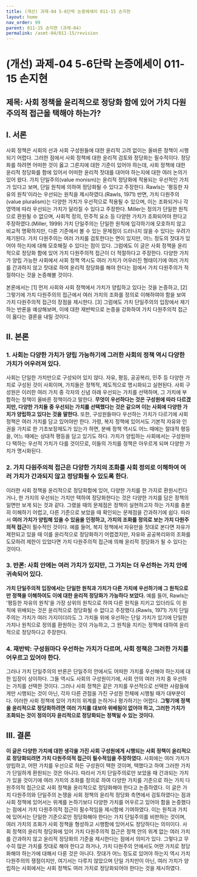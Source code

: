 ```yaml
---
title: (개선) 과제-04 5-6단락 논증에세이 011-15 손지현
layout: home
nav_order: 99
parent: 011-15 손지현 (과제-04)
permalink: /asmt-04/011-15/revision
---
```


# (개선) 과제-04 5-6단락 논증에세이 011-15 손지현 

## 제목: 사회 정책을 윤리적으로 정당화 함에 있어 가치 다원주의적 접근을 택해야 하는가?

## I. 서론

사회 정책은 사회의 선과 사회 구성원들에 대한 윤리적 고려 없이는 올바른 정책이 시행되기 어렵다. 그러한 점에서 사회 정책에 대한 윤리적 검토와 정당화는 필수적이다. 정당화를 하려면 어떠한 것이 옳고 그른지에 대한 기준이 있어야 하는데, 사회 정책에 대한 윤리적 정당화를 함에 있어서 어떠한 윤리적 잣대를 대어야 하는지에 대한 여러 논의가 있어 왔다. 가치 단일주의(value monism)는 윤리적 정당화에 적용되는 우선적인 가치가 있다고 보며, 단일 원칙에 의하여 정당화될 수 있다고 주장한다. Rawls는 '평등한 자유의 원칙'이라는 우선되는 원칙을 제시하였다.(Rawls, 1971) 반면, 가치 다원주의(value pluralism)는 다양한 가치가 우선적으로 적용될 수 있으며, 이는 조화되거나 각 영역에 따라 우선되는 가치가 달라질 수 있다고 주장한다. Miller는 정의가 단일한 원칙으로 환원될 수 없으며, 사회적 정의, 민주적 요소 등 다양한 가치가 조화되어야 한다고 주장하였다.(Miller, 1999) 가치 단일주의는 단일한 원칙에 입각하기에 모호하지 않고 비교적 명확하지만, 다른 기준에서 볼 수 있는 문제점이 드러나지 않을 수 있다는 우려가 제기된다. 가치 다원주의는 여러 가치를 검토한다는 면이 있지만, 어느 정도의 잣대가 있어야 하는지에 대해 모호해질 수 있다는 점이 있다. 그럼에도 이 글은 사회 정책을 윤리적으로 정당화 함에 있어 가치 다원주의적 접근이 더 적절하다고 주장한다. 다양한 가치가 양립 가능한 사회에서 사회 정책 역시도 여러 가치가 어우러진 형태이기에 여러 가치를 간과하지 않고 잣대로 하여 윤리적 정당화를 해야 한다는 점에서 가치 다원주의가 적절하다는 것을 논증해볼 것이다.

본론에서는 [1] 먼저 사회와 사회 정책에서 가치가 양립하고 있다는 것을 논증하고, [2] 그렇기에 가치 다원주의의 접근에서 여러 가치의 조화를 정의로 이해하여야 함을 보여 가치 다원주의적 접근의 장점을 제시한다. [3] 그럼에도 가치 단일주의의 입장에서 제기하는 반론을 예상해보며, 이에 대한 재반박으로 논증을 강화하여 가치 다원주의적 접근이 옳다는 결론을 내릴 것이다.

## II. 본론

### 1. 사회는 다양한 가치가 양립 가능하기에 그러한 사회의 정책 역시 다양한 가치가 어우러져 있다.

사회는 단일한 가치만으로 구성되어 있지 않다. 자유, 평등, 공공복리, 민주 등 다양한 가치로 구성된 것이 사회이며, 가치들은 정책적, 제도적으로 명시화되고 실현된다. 사회 구성원은 이러한 여러 가치 중 각자의 신념 아래 우선되는 가치를 선택하며, 그 가치에 부합하는 정책이 올바른 정책이라고 말한다. **무엇이 우선하다는 것은 구성원에 따라 다르겠지만, 다양한 가치들 중 우선되는 가치를 선택했다는 것은 같으며 이는 사회에 다양한 가치가 양립하고 있다는 것을 말한다.** 또한, 구성원들마다 우선하는 가치가 다르기에 사회 정책은 여러 가치를 담고 있어야만 한다. 가령, 복지 정책에 있어서도 기본적 자유와 인권을 가치로 한 기초보장제도가 있는가 하면, 분배 정책 역시도 어느 때에는 절대적 평등을, 어느 때에는 상대적 평등을 담고 있기도 하다. 가치가 양립하는 사회에서는 구성원마다 택하는 우선적 가치가 다를 것이므로, 이들의 가치를 정책은 아우르게 되며 다양한 가치가 명시화된다.

### 2. 가치 다원주의적 접근은 다양한 가치의 조화를 사회 정의로 이해하여 여러 가치가 간과되지 않고 정당화될 수 있도록 한다.

이러한 사회 정책을 윤리적으로 정당화함에 있어, 다양한 가치를 한 가지로 환원시킨다거나, 한 가지의 우선되는 가치만 택하여 정당화한다는 것은 다양한 가치를 담은 정책의 일면만 보게 되는 것과 같다. 그랬을 때의 문제점은 정책이 실현하고자 하는 가치를 충분히 이해하기 어렵고, 다른 기준으로 보았을 때 확인되는 문제점을 간과하기에 쉽다. 따라서 **여러 가치가 양립해 있을 수 있음을 인정하고, 가치의 조화를 정의로 보는 가치 다원주의적 접근**이 필수적인 것이다. 예를 들어, 복지 정책에서 자유만을 잣대로 본다면 자유가 제한되고 있을 때 이를 윤리적으로 정당화하기 어렵겠지만, 자유와 공공복리와의 조화를 도모하려 제한이 있었다면 가치 다원주의적 접근에 의해 윤리적 정당화가 될 수 있다는 것이다.

### 3. 반론: 사회 안에는 여러 가치가 있지만, 그 가치는 더 우선하는 가치 안에 귀속되어 있다.

**가치 단일주의적 입장에서는 단일한 원칙과 가치가 다른 가치에 우선하기에 그 원칙으로만 정책을 이해하여도 이에 대한 윤리적 정당화가 가능하다 보았다.** 예를 들어, Rawls는 '평등한 자유의 원칙'을 가장 상위의 원칙으로 하여 다른 원칙을 지키고 있더라도 이 원칙에 위배되는 것은 윤리적으로 정당화될 수 없다고 주장했다.(Rawls, 1971) 가치 단일주의는 가치가 여러 가지이더라도 그 가치들 위에 우선하는 단일 가치가 있기에 단일한 가치나 원칙으로 정의를 환원하는 것이 가능하고, 그 원칙을 지키는 정책에 대하여 윤리적으로 정당하다고 주장한다.

### 4. 재반박: 구성원마다 우선하는 가치가 다르며, 사회 정책은 그러한 가치를 어우르고 있어야 한다.

그러나 가치 단일주의의 반론은 단일주의 안에서도 어떠한 가치를 우선해야 하는지에 대한 입장이 상이하다. 그들 역시도 사회의 구성원이기에, 사회 안의 여러 가치 중 우선하는 가치를 선택한 것이다. 그러나 사회 정책은 같은 가치를 우선적으로 선택한 사람들에게만 시행되는 것이 아닌, 각자 다른 관점을 가진 구성원 전체에 시행될 때가 대부분이다. 이러한 사회 정책에 있어 가치의 위계를 논하거나 평가하기는 어렵다. **그렇기에 정책을 윤리적으로 정당화하려면 여러 가치를 대보아 위배됨이 없어야 하고, 그러한 가치가 조화되는 것이 정의이자 윤리적으로 정당화되는 정책일 수 있는 것이다.**

## III. 결론 

**이 글은 다양한 가치에 대한 생각을 가진 사회 구성원에게 시행되는 사회 정책이 윤리적으로 정당화되려면 가치 다원주의적 접근이 필수적임을 주장하였다.** 사회에는 여러 가치가 양립하고, 어떤 가치를 우선으로 하든 구성원이 택한 것이며, 택했다고 하여 그러한 가치가 단일하게 환원되는 것은 아니다. 따라서 가치 단일주의로만 보았을 때 간과되는 가치가 있을 것이기에 여러 가치의 조화를 정의로 하여 다양한 가치를 기준으로 하는 가치 다원주의적 접근으로 사회 정책을 윤리적으로 정당화해야 한다고 논증하였다. 이 글은 가치 다원주의와 단일주의 논쟁을 사회 정책의 윤리적 정당화 측면에서 검토하였다는 점과 사회 정책에 있어서는 위계를 논하기보다 다양한 가치를 어우르고 있어야 함을 논증했다는 점에서 가치 다원주의적 접근이 필수적임을 제시함에 기여하였다. 이는 원칙과 가치에 있어서는 단일한 기준으로만 정당화해야 한다는 가치 단일주의를 비판하는 것이며, 여러 가치의 조화가 사회 정책을 형성하고 시행함에 있어서도 정당하다는 의미이다. 사회 정책의 윤리적 정당화에 있어 가치 다원주의적 접근은 정책 안의 위계 없는 여러 가치를 간과하지 않고 윤리적 정당화의 기준을 제시한다는 점에서 의미가 있다. 그렇다고 무수히 많은 가치를 잣대로 해야 한다고 하거나, 가치 다원주의 안에서도 어떤 가치로 정당화해야 하는가에 대해서 다룬 것은 아니다. 잣대가 어느 정도로 있어야 하는지 역시 가치 다원주의의 쟁점이지만, 여기서는 다루지 않았으며 단일 가치만이 아닌, 여러 가치가 양립하는 사회에서는 사회 정책도 여러 가치로 정당화되어야 한다는 것을 제시하였다.